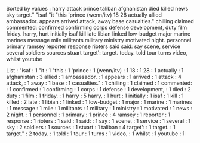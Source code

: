 Sorted by values :
harry attack prince taliban afghanistan died killed news sky target." "isaf "it "this 'prince (wenn/itv) 18 28 actually allied ambassador. appears arrived attack, away base casualties." chilling claimed commented: confirmed confirming corps defense development, duty film friday. harry, hurt initially isaf kill late libian linked low-budget major marine marines message mile militants military ministry motivated night. personnel primary ramsey reporter response rioters said said: say scene, service several soldiers sources stuart target': target. today. told tour turns video, whilst youtube 

List :
"isaf : 1
"it : 1
"this : 1
'prince : 1
(wenn/itv) : 1
18 : 1
28 : 1
actually : 1
afghanistan : 3
allied : 1
ambassador. : 1
appears : 1
arrived : 1
attack : 4
attack, : 1
away : 1
base : 1
casualties." : 1
chilling : 1
claimed : 1
commented: : 1
confirmed : 1
confirming : 1
corps : 1
defense : 1
development, : 1
died : 2
duty : 1
film : 1
friday. : 1
harry : 5
harry, : 1
hurt : 1
initially : 1
isaf : 1
kill : 1
killed : 2
late : 1
libian : 1
linked : 1
low-budget : 1
major : 1
marine : 1
marines : 1
message : 1
mile : 1
militants : 1
military : 1
ministry : 1
motivated : 1
news : 2
night. : 1
personnel : 1
primary : 1
prince : 4
ramsey : 1
reporter : 1
response : 1
rioters : 1
said : 1
said: : 1
say : 1
scene, : 1
service : 1
several : 1
sky : 2
soldiers : 1
sources : 1
stuart : 1
taliban : 4
target': : 1
target. : 1
target." : 2
today. : 1
told : 1
tour : 1
turns : 1
video, : 1
whilst : 1
youtube : 1
